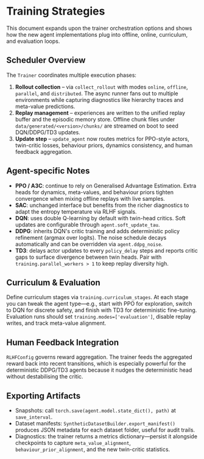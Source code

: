 # Training Strategies

This document expands upon the trainer orchestration options and shows how the new
agent implementations plug into offline, online, curriculum, and evaluation loops.

## Scheduler Overview

The `Trainer` coordinates multiple execution phases:

1. **Rollout collection** – via `collect_rollout` with modes `online`, `offline`,
   `parallel`, and `distributed`. The async runner fans out to multiple environments
   while capturing diagnostics like hierarchy traces and meta-value predictions.
2. **Replay management** – experiences are written to the unified replay buffer and the
   episodic memory store. Offline chunk files under `data/generated/<version>/chunks/`
   are streamed on boot to seed DQN/DDPG/TD3 updates.
3. **Update step** – `update_agent` now routes metrics for PPO-style actors, twin-critic
   losses, behaviour priors, dynamics consistency, and human feedback aggregation.

## Agent-specific Notes

- **PPO / A3C**: continue to rely on Generalised Advantage Estimation. Extra heads for
  dynamics, meta-values, and behaviour priors tighten convergence when mixing offline
  replays with live samples.
- **SAC**: unchanged interface but benefits from the richer diagnostics to adapt the
  entropy temperature via RLHF signals.
- **DQN**: uses double Q-learning by default with twin-head critics. Soft updates are
  configurable through `agent.soft_update_tau`.
- **DDPG**: inherits DQN's critic training and adds deterministic policy refinement
  (argmax over logits). The noise schedule decays automatically and can be overridden
  via `agent.ddpg_noise`.
- **TD3**: delays actor updates to every `policy_delay` steps and reports critic gaps to
  surface divergence between twin heads. Pair with `training.parallel_workers > 1` to
  keep replay diversity high.

## Curriculum & Evaluation

Define curriculum stages via `training.curriculum_stages`. At each stage you can tweak
the agent type—e.g., start with PPO for exploration, switch to DQN for discrete safety,
and finish with TD3 for deterministic fine-tuning. Evaluation runs should set
`training.modes=['evaluation']`, disable replay writes, and track meta-value alignment.

## Human Feedback Integration

`RLHFConfig` governs reward aggregation. The trainer feeds the aggregated reward back
into recent transitions, which is especially powerful for the deterministic DDPG/TD3
agents because it nudges the deterministic head without destabilising the critic.

## Exporting Artifacts

- Snapshots: call `torch.save(agent.model.state_dict(), path)` at `save_interval`.
- Dataset manifests: `SyntheticDatasetBuilder.export_manifest()` produces JSON metadata
  for each dataset folder, useful for audit trails.
- Diagnostics: the trainer returns a metrics dictionary—persist it alongside checkpoints
  to capture `meta_value_alignment`, `behaviour_prior_alignment`, and the new
  twin-critic statistics.
